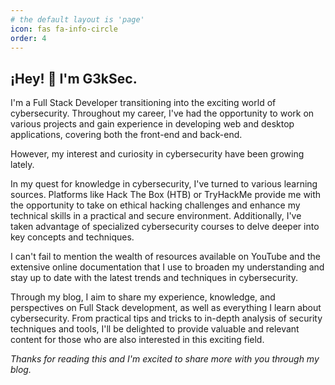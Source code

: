 ```yaml
---
# the default layout is 'page'
icon: fas fa-info-circle
order: 4
---
```


## ¡Hey! 👋 I'm G3kSec.

I'm a Full Stack Developer transitioning into the exciting world of cybersecurity. Throughout my career, I've had the opportunity to work on various projects and gain experience in developing web and desktop applications, covering both the front-end and back-end.

However, my interest and curiosity in cybersecurity have been growing lately.

In my quest for knowledge in cybersecurity, I've turned to various learning sources. Platforms like Hack The Box (HTB) or TryHackMe provide me with the opportunity to take on ethical hacking challenges and enhance my technical skills in a practical and secure environment. Additionally, I've taken advantage of specialized cybersecurity courses to delve deeper into key concepts and techniques.

I can't fail to mention the wealth of resources available on YouTube and the extensive online documentation that I use to broaden my understanding and stay up to date with the latest trends and techniques in cybersecurity.

Through my blog, I aim to share my experience, knowledge, and perspectives on Full Stack development, as well as everything I learn about cybersecurity. From practical tips and tricks to in-depth analysis of security techniques and tools, I'll be delighted to provide valuable and relevant content for those who are also interested in this exciting field.

*Thanks for reading this and I'm excited to share more with you through my blog.*